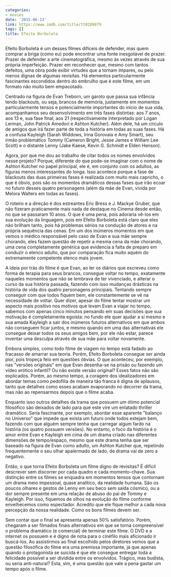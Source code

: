 ```yaml
---
categories:
- movies
date: '2015-06-13'
link: https://www.imdb.com/title/tt0289879
tags: []
title: Efeito Borboleta
---
```


Efeito Borboleta é um desses filmes difíceis de defender, mas quem comprar a briga (como eu) pode encontrar uma fonte inesgotável de prazer. Prazer de defender a arte cinematográfica, mesmo às vezes através de sua própria imperfeição. Prazer em reconhecer que, mesmo com tantos defeitos, uma obra pode exibir virtudes que a tornam ímpares, ou pelo menos dignas de algumas revisitas. Há elementos particularmente fascinantes escondidos dentro do embrulho que é este filme, em um formato não muito bem empacotado.

Centrado na figura de Evan Treborn, um garoto que passa sua infância tendo blackouts, ou seja, brancos de memória, justamente em momentos particularmente tensos e potencialmente importantes do início de sua vida, acompanhamos seu desenvolvimento em três fases distintas: aos 7 anos, aos 13 e, sua fase final, aos 21 (respectivamente interpretado por Logan Lerman, John Patrick Amedori e Ashton Kutcher). Além dele, há um círculo de amigos que irá fazer parte de toda a história em todas as suas fases. Há a confusa Kayleigh (Sarah Widdows, Irina Gorovaia e Amy Smart), seu irmão problemático Tommy (Cameron Bright, Jesse James e William Lee Scott) e o distante Lenny (Jake Kaese, Kevin G. Schmidt e Elden Henson).

Agora, por que me dou ao trabalho de citar todos os nomes envolvidos nesse projeto? Porque, diferente do que pode-se imaginar com o nome de Ashton Kutcher no papel principal, ele é, em conjunto com os adultos, as figuras menos interessantes do longa. Isso acontece porque a fase de blackouts das duas primeiras fases é realizada com muito mais capricho, o que é óbvio, pois são os momentos dramáticos dessas fases que irão ecoar no futuro desses quatro personagens (além da mãe de Evan, vivida por Melora Walters em todas as fases).

O roteiro e a direção é dos estreantes Eric Bress e J. Mackye Gruber, que não fizeram praticamente mais nada de destaque no Cinema desde então, no que se passaram 10 anos. O que é uma pena, pois adoraria vê-los em sua evolução da linguagem, pois em Efeito Borboleta está claro que eles não brilham tanto, pois há problemas sérios na condução de atores e na própria sequência das cenas. Em um dos inúmeros momentos em que vemos o médico responsável pelo caso de Evan e sua mãe sempre chorando, eles fazem questão de repetir a mesma cena da mãe chorando, uma cena completamente genérica que evidencia a falta de preparo em conduzir o elenco adulto, que por comparação fica muito aquém do extremamente competente elenco mais jovem.

A ideia por trás do filme é que Evan, ao ler os diários que escreveu como forma de terapia para seus brancos, consegue voltar no tempo, exatamente naqueles momentos que não se lembrava de ter vivenciado, e alterar o curso da sua história passada, fazendo com isso mudanças drásticas na história de vida dos quatro personagens principais. Tentando sempre conseguir com que todos fiquem bem, ele constantemente se vê na necessidade de voltar. Quer dizer, apesar do filme tentar mostrar um aspecto mais positivo nos motivos que levam Evan a viajar no tempo, sabemos com apenas cinco minutos pensando em suas decisões que sua motivação é completamente egoísta: no fundo ele quer ajudar a si mesmo e sua amada Kayleigh a sair dos inúmeros futuros alternativos em que ambos não conseguem ficar juntos, e mesmo quando em uma das alternativas ele consegue deixar todos os seus amigos bem, por ele não estar, parece inventar uma desculpa através de sua mãe para voltar novamente.

Embora simples, como todo filme de viagem no tempo está fadado ao fracasso de amarrar sua teoria. Porém, Efeito Borboleta consegue ser ainda pior, pois tropeça feio em questões óbvias. O que aconteceu, por exemplo, nas "versões originais" em que Evan desenha-se na prisão ou fazendo um vídeo erótico infantil? Ou não existe versão original? Esses fatos não são explicados. Porém, ao mesmo tempo, a coragem dos idealizadores em abordar temas como pedofilia de maneira tão franca é digna de aplausos, tanto que detalhes como esses acabam evaporando no decorrer da trama, mas não ao repensarmos depois que o filme acaba.

Enquanto isso outros detalhes da trama que possuem um ótimo potencial filosófico são deixados de lado para que este vire um enlatado thriller dramático. Seria fascinante, por exemplo, abordar esse aparente "balanço no Universo" que impede que exista um futuro onde todos estejam bem, fazendo com que alguém sempre tenha que carregar algum fardo na história (os quatro possuem versões). No entanto, o foco da história é o amor entre Evan e Kayleigh em cima de um drama criado nas diferentes dimensões de tempo/espaço, mesmo que este drama tenha que ser baseado na figura de Evan como adulto, um Ashton Kutcher que, repetindo frequentemente o seu olhar apalermado de lado, de drama vai de zero a negativo.

Então, o que torna Efeito Borboleta um filme digno de revisitas? É difícil descrever sem discorrer por cada quadro e cada momento-chave. Sua distinção entre os filmes se enquadra em momentos tensos que contornam um drama meio impessoal, quase analítico, da realidade humana. São os poucos olhares e gestos de Lenny em seu beco sem saída cósmico, ou a dor sempre presente em uma relação de abuso do pai de Tommy e Kayleigh. Por isso, fiquemos de olhos na evolução do filme conforme envelhecemos como espectador. Acredito que ele fique melhor a cada nova percepção da nossa realidade. Como os bons filmes devem ser.

Sem contar que o final se apresenta apenas 50% satisfatório. Porém, chegaram a ser filmados finais alternativos em que se torna compreensível o problema dramático (e comercial) de terminar este filme. O DVD e a internet os possuem e é digno de nota para o cinéfilo mais aficionado ir buscá-los. Ao assistirmos ao final escolhido pelos diretores vemos que a questão filosófica do filme era uma premissa importante, já que apenas quando o protagonista se suicida é que ele consegue entregar toda a felicidade possível a ser dividida entre os envolvidos. Trágico, mas budista, ou seria anti-natural? Esta, sim, é uma questão que vale a pena gastar um tempo após o filme.